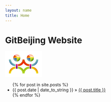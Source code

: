 ```yaml
---
layout: name
title: Home
---
```

  <h1>GitBeijing Website</h1>
<img class='inset right' src='images/gitbeijing.png' title='GitBeijing' alt='GitBeijing Logo' width='120px' />
  <ul class="posts">
    {% for post in site.posts %}
      <li><span>{{ post.date | date_to_string }}</span> &raquo; <a href="/GitBeijing{{ post.url }}">{{ post.title }}</a></li>
    {% endfor %}
  </ul>
